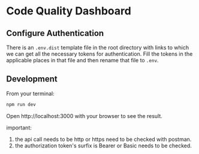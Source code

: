 # Code Quality Dashboard

## Configure Authentication

There is an ```.env.dist``` template file in the root directory with links to which we can get all the necessary tokens for authentication. Fill the tokens in the applicable places in that file and then rename that file to ```.env```.

## Development

From your terminal:

```sh
npm run dev
```

Open http://localhost:3000 with your browser to see the result.


important:
1) the api call needs to be http or https need to be checked with postman.
2) the authorization token's surfix is Bearer or Basic needs to be checked.

